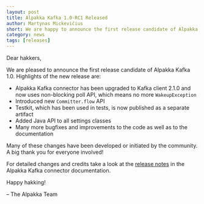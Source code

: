 ```yaml
---
layout: post
title: Alpakka Kafka 1.0-RC1 Released
author: Martynas Mickevičius
short: We are happy to announce the first release candidate of Alpakka Kafka 1.0
category: news
tags: [releases]
---
```


Dear hakkers,

We are pleased to announce the first release candidate of Alpakka Kafka 1.0. Highlights of the new release are:

* Alpakka Kafka connector has been upgraded to Kafka client 2.1.0 and now uses non-blocking poll API, which means no more `WakeupException`
* Introduced new `Committer.flow` API
* Testkit, which has been used in tests, is now published as a separate artifact
* Added Java API to all settings classes
* Many more bugfixes and improvements to the code as well as to the documentation

Many of these changes have been developed or initiated by the community. A big thank you for everyone involved!

For detailed changes and credits take a look at the [release notes](https://doc.akka.io/docs/akka-stream-kafka/1.0-RC1/release-notes/1.0-RC1.html)
in the Alpakka Kafka connector documentation.

Happy hakking!

– The Alpakka Team

